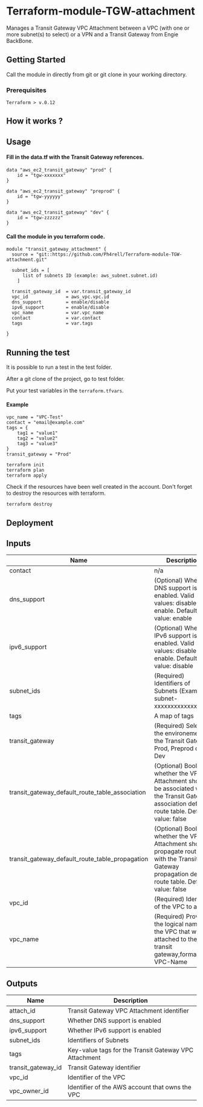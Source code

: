 # Terraform-module-TGW-attachment

Manages a Transit Gateway VPC Attachment between a VPC (with one or more subnet(s) to select) or a VPN and a Transit Gateway from Engie BackBone.

## Getting Started

Call the module in directly from git or git clone in your working directory.

### Prerequisites
```
Terraform > v.0.12
```
## How it works ?


## Usage

#### Fill in the **data.tf** with the Transit Gateway references.
```
data "aws_ec2_transit_gateway" "prod" {
    id = "tgw-xxxxxxx"
}

data "aws_ec2_transit_gateway" "preprod" {
    id = "tgw-yyyyyy"
}

data "aws_ec2_transit_gateway" "dev" {
    id = "tgw-zzzzzz"
}
```
#### Call the module in you terraform code.
```
module "transit_gateway_attachment" {
  source = "git::https://github.com/Ph4rell/Terraform-module-TGW-attachment.git"
  
  subnet_ids = [
      list of subnets ID (example: aws_subnet.subnet.id)
    ]

  transit_gateway_id  = var.transit_gateway_id
  vpc_id              = aws_vpc.vpc.id
  dns_support         = enable/disable
  ipv6_support        = enable/disable
  vpc_name            = var.vpc_name
  contact             = var.contact
  tags                = var.tags

}
```

## Running the test

It is possible to run a test in the test folder.

After a git clone of the project, go to test folder.

Put your test variables in the `terraform.tfvars`.
#### Example
```
vpc_name = "VPC-Test"
contact = "email@example.com"
tags = {
    tag1 = "value1"
    tag2 = "value2"
    tag3 = "value3"
}
transit_gateway = "Prod"
```

```
terraform init
terraform plan
terraform apply
```

Check if the resources have been well created in the account.
Don't forget to destroy the resources with terraform.
```
terraform destroy
```


## Deployment

## Inputs

| Name | Description | Type | Default | Required |
|------|-------------|------|---------|:-----:|
| contact | n/a | `string` | n/a | yes |
| dns\_support | (Optional) Whether DNS support is enabled. Valid values: disable, enable. Default value: enable | `string` | `"enable"` | no |
| ipv6\_support | (Optional) Whether IPv6 support is enabled. Valid values: disable, enable. Default value: disable | `string` | `"disable"` | no |
| subnet\_ids | (Required) Identifiers of Subnets (Example: subnet-xxxxxxxxxxxxxxxxx) | `list(string)` | n/a | yes |
| tags | A map of tags | `map(string)` | n/a | yes |
| transit\_gateway | (Required) Select the environement of the Transit Gateway: Prod, Preprod or Dev | `string` | n/a | yes |
| transit\_gateway\_default\_route\_table\_association | (Optional) Boolean whether the VPC Attachment should be associated with the Transit Gateway association default route table. Default value: false | `string` | `false` | no |
| transit\_gateway\_default\_route\_table\_propagation | (Optional) Boolean whether the VPC Attachment should propagate routes with the Transit Gateway propagation default route table. Default value: false | `string` | `false` | no |
| vpc\_id | (Required) Identifier of the VPC to attach | `string` | n/a | yes |
| vpc\_name | (Required) Provide the logical name of the VPC that will be attached to the transit gateway,format VPC-Name | `string` | `"VPC-CLIENT"` | no |

## Outputs

| Name | Description |
|------|-------------|
| attach\_id | Transit Gateway VPC Attachment identifier |
| dns\_support | Whether DNS support is enabled |
| ipv6\_support | Whether IPv6 support is enabled |
| subnet\_ids | Identifiers of Subnets |
| tags | Key-value tags for the Transit Gateway VPC Attachment |
| transit\_gateway\_id | Transit Gateway identifier |
| vpc\_id | Identifier of the VPC |
| vpc\_owner\_id | Identifier of the AWS account that owns the VPC |
